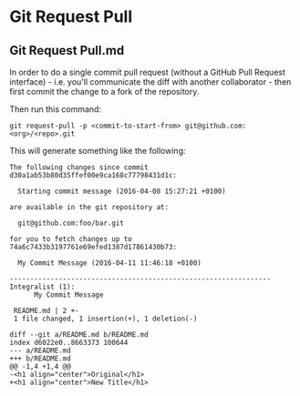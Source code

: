 # Git Request Pull

## Git Request Pull.md

In order to do a single commit pull request (without a GitHub Pull Request interface) - i.e. you'll communicate the diff with another collaborator - then first commit the change to a fork of the repository. 

Then run this command:

```git
git request-pull -p <commit-to-start-from> git@github.com:<org>/<repo>.git
```

This will generate something like the following:

```git
The following changes since commit d30a1ab53b80d35ffef00e9ca168c77798431d1c:

  Starting commit message (2016-04-08 15:27:21 +0100)

are available in the git repository at:

  git@github.com:foo/bar.git 

for you to fetch changes up to 74a6c7433b3197761e69efed1387d17861430b73:

  My Commit Message (2016-04-11 11:46:18 +0100)

----------------------------------------------------------------
Integralist (1):
      My Commit Message

 README.md | 2 +-
 1 file changed, 1 insertion(+), 1 deletion(-)

diff --git a/README.md b/README.md
index d6022e0..8663373 100644
--- a/README.md
+++ b/README.md
@@ -1,4 +1,4 @@
-<h1 align="center">Original</h1>
+<h1 align="center">New Title</h1>
```

